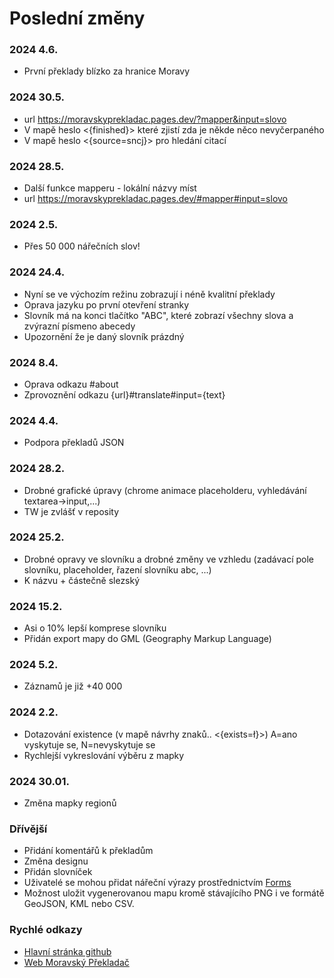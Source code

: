# Poslední změny
### 2024 4.6. 
- První překlady blízko za hranice Moravy
  
### 2024 30.5. 
- url https://moravskyprekladac.pages.dev/?mapper&input=slovo
- V mapě heslo <{finished}> které zjistí zda je někde něco nevyčerpaného
- V mapě heslo <{source=sncj}> pro hledání citací
  
### 2024 28.5. 
- Další funkce mapperu - lokální názvy míst
- url https://moravskyprekladac.pages.dev/#mapper#input=slovo
  
### 2024 2.5. 
- Přes 50 000 nářečních slov!
  
### 2024 24.4. 
- Nyní se ve výchozím režinu zobrazují i néně kvalitní překlady
- Oprava jazyku po první otevření stranky
- Slovník má na konci tlačítko "ABC", které zobrazí všechny slova a zvýrazní písmeno abecedy
- Upozornění že je daný slovník prázdný

### 2024 8.4. 
- Oprava odkazu #about
- Zprovoznění odkazu {url}#translate#input={text}
  
### 2024 4.4. 
- Podpora překladů JSON
  
### 2024 28.2. 
- Drobné grafické úpravy (chrome animace placeholderu, vyhledávání textarea->input,...)
- TW je zvlášť v reposity

### 2024 25.2. 
- Drobné opravy ve slovníku a drobné změny ve vzhledu (zadávací pole slovníku, placeholder, řazení slovníku abc, ...)
- K názvu + částečně slezský 

### 2024 15.2. 
- Asi o 10% lepší komprese slovníku
- Přidán export mapy do GML (Geography Markup Language)
  
### 2024 5.2. 
- Záznamů je již +40 000 

### 2024 2.2. 
- Dotazování existence (v mapě návrhy znaků.. <{exists=ł}>) A=ano vyskytuje se, N=nevyskytuje se
- Rychlejší vykreslování výběru z mapky
  
### 2024 30.01. 
- Změna mapky regionů

### Dřívější
- Přidání komentářů k překladům
- Změna designu
- Přidán slovníček
- Uživatelé se mohou přidat nářeční výrazy prostřednictvím [Forms](https://docs.google.com/forms/d/e/1FAIpQLSeWFkWeMyxEYxEHhTP3SB3p5jxs6_ubsw6WB28csYRgEuR8WQ/viewform?usp=pp_url)
- Možnost uložit vygenerovanou mapu kromě stávajícího PNG i ve formátě GeoJSON, KML nebo CSV.

### Rychlé odkazy
- [Hlavní stránka github](https://github.com/GeftGames/moravskyprekladac)
- [Web Moravský Překladač](https://moravskyprekladac.pages.dev/)
